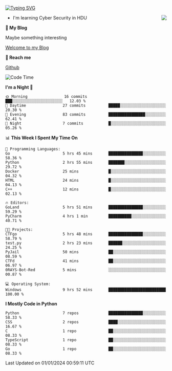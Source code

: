 [![Typing SVG](https://readme-typing-svg.herokuapp.com?font=Fira+Code&pause=1000&random=false&width=450&height=60&lines=Hello+%F0%9F%91%8B%F0%9F%8F%BB;I'm+JBNRZ)](https://git.io/typing-svg)

<a href="#">
  <img align="right" src="https://github-readme-stats.vercel.app/api?username=JBNRZ&show_icons=true&bg_color=15,f2f7fd,E0EAFC" />
</a>

- I'm learning Cyber Security in HDU

 **🌱 My Blog**

Maybe something interesting

[Welcome to my Blog](https://jbnrz.com.cn/)

 **💬 Reach me** 

[Github](https://github.com/JBNRZ)


<!--START_SECTION:waka-->
![Code Time](http://img.shields.io/badge/Code%20Time-243%20hrs%2014%20mins-blue)

**I'm a Night 🦉** 

```text
🌞 Morning                16 commits          ███░░░░░░░░░░░░░░░░░░░░░░   12.03 % 
🌆 Daytime                27 commits          █████░░░░░░░░░░░░░░░░░░░░   20.30 % 
🌃 Evening                83 commits          ████████████████░░░░░░░░░   62.41 % 
🌙 Night                  7 commits           █░░░░░░░░░░░░░░░░░░░░░░░░   05.26 % 
```


📊 **This Week I Spent My Time On** 

```text
💬 Programming Languages: 
Go                       5 hrs 45 mins       ███████████████░░░░░░░░░░   58.36 % 
Python                   2 hrs 55 mins       ███████░░░░░░░░░░░░░░░░░░   29.72 % 
Docker                   25 mins             █░░░░░░░░░░░░░░░░░░░░░░░░   04.32 % 
HTML                     24 mins             █░░░░░░░░░░░░░░░░░░░░░░░░   04.13 % 
C++                      12 mins             █░░░░░░░░░░░░░░░░░░░░░░░░   02.13 % 

🔥 Editors: 
GoLand                   5 hrs 51 mins       ███████████████░░░░░░░░░░   59.29 % 
PyCharm                  4 hrs 1 min         ██████████░░░░░░░░░░░░░░░   40.71 % 

🐱‍💻 Projects: 
CTFgo                    5 hrs 48 mins       ███████████████░░░░░░░░░░   58.79 % 
test.py                  2 hrs 23 mins       ██████░░░░░░░░░░░░░░░░░░░   24.25 % 
PyJail                   50 mins             ██░░░░░░░░░░░░░░░░░░░░░░░   08.59 % 
CTFd                     41 mins             ██░░░░░░░░░░░░░░░░░░░░░░░   06.97 % 
0RAYS-Bot-Red            5 mins              ░░░░░░░░░░░░░░░░░░░░░░░░░   00.87 % 

💻 Operating System: 
Windows                  9 hrs 52 mins       █████████████████████████   100.00 % 
```

**I Mostly Code in Python** 

```text
Python                   7 repos             ███████████████░░░░░░░░░░   58.33 % 
CSS                      2 repos             ████░░░░░░░░░░░░░░░░░░░░░   16.67 % 
C                        1 repo              ██░░░░░░░░░░░░░░░░░░░░░░░   08.33 % 
TypeScript               1 repo              ██░░░░░░░░░░░░░░░░░░░░░░░   08.33 % 
Go                       1 repo              ██░░░░░░░░░░░░░░░░░░░░░░░   08.33 % 
```




 Last Updated on 01/01/2024 00:59:11 UTC
<!--END_SECTION:waka-->
